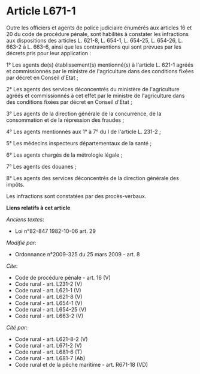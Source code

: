 # Article L671-1

Outre les officiers et agents de police judiciaire énumérés aux articles 16 et 20 du code de procédure pénale, sont habilités
à constater les infractions aux dispositions des articles L. 621-8, L. 654-1, L. 654-25, L. 654-26, L. 663-2 à L. 663-6,
ainsi que les contraventions qui sont prévues par les décrets pris pour leur application : 

1° Les agents de(s) établissement(s) mentionné(s) à l'article L. 621-1 agréés et commissionnés par le ministre de
l'agriculture dans des conditions fixées par décret en Conseil d'Etat ; 

2° Les agents des services déconcentrés du ministère de l'agriculture agréés et commissionnés à cet effet par le ministre de
l'agriculture dans des conditions fixées par décret en Conseil d'Etat ; 

3° Les agents de la direction générale de la concurrence, de la consommation et de la répression des fraudes ; 

4° Les agents mentionnés aux 1° à 7° du I de l'article L. 231-2 ; 

5° Les médecins inspecteurs départementaux de la santé ; 

6° Les agents chargés de la métrologie légale ; 

7° Les agents des douanes ; 

8° Les agents des services déconcentrés de la direction générale des impôts. 

Les infractions sont constatées par des procès-verbaux.

**Liens relatifs à cet article**

_Anciens textes_:

  - Loi n°82-847 1982-10-06 art. 29

_Modifié par_:

  - Ordonnance n°2009-325 du 25 mars 2009 - art. 8

_Cite_:

  - Code de procédure pénale - art. 16 (V)
  - Code rural - art. L231-2 (V)
  - Code rural - art. L621-1 (V)
  - Code rural - art. L621-8 (V)
  - Code rural - art. L654-1 (V)
  - Code rural - art. L654-25 (V)
  - Code rural - art. L663-2 (V)

_Cité par_:

  - Code rural - art. L621-8-2 (V)
  - Code rural - art. L671-2 (V)
  - Code rural - art. L681-6 (T)
  - Code rural - art. L681-7 (Ab)
  - Code rural et de la pêche maritime - art. R671-18 (VD)
